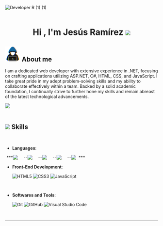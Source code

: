 ![Developer R (1) (1)](https://github.com/jesusd21/jesusd21/assets/83063147/bed1af92-9352-4d2d-8e85-9d7fea4eb1bf)
 <br>
 <br>
<h1 align="center"><b>Hi , I'm Jesús Ramírez </b><img src="https://media.giphy.com/media/hvRJCLFzcasrR4ia7z/giphy.gif" width="35"></h1>
<!--  -->
	
## <picture><img src = "https://github.com/0xAbdulKhalid/0xAbdulKhalid/raw/main/assets/mdImages/about_me.gif" width = 50px></picture> **About me**

<p>I am a dedicated web developer with extensive experience in .NET, focusing on
crafting applications utilizing ASP.NET, C#, HTML, CSS, and JavaScript. I take
great pride in my adept problem-solving skills and my ability to collaborate
effectively within a team. Backed by a solid academic foundation, I continually
strive to further hone my skills and remain abreast of the latest technological
advancements.</p>
<img src="https://user-images.githubusercontent.com/73097560/115834477-dbab4500-a447-11eb-908a-139a6edaec5c.gif"><br><br>

## <img src="https://media2.giphy.com/media/QssGEmpkyEOhBCb7e1/giphy.gif?cid=ecf05e47a0n3gi1bfqntqmob8g9aid1oyj2wr3ds3mg700bl&rid=giphy.gif" width ="25"><b> Skills</b>
<br>

<p align="center">

- **Languages**:
<div style="display: flex; justify-content: flex-start; margin-left: 5px;">
***
    <img src="https://github.com/durgeshsamariya/awesome-github-profile-readme-templates/assets/83063147/8ff49271-1d28-4431-9b06-2906de16ccf5" style="margin-right: 10px;" width="25">
	--
    <img src="https://github.com/durgeshsamariya/awesome-github-profile-readme-templates/assets/83063147/894a2399-6b52-497e-bc43-9c6e60c7a0e0" style="margin-right: 10px;" width="25">
	--
    <img src="https://github.com/durgeshsamariya/awesome-github-profile-readme-templates/assets/83063147/957512b0-2fb6-416c-98c9-7c0a38dfc97c" style="margin-right: 10px;" width="25">
	--
    <img src="https://github.com/durgeshsamariya/awesome-github-profile-readme-templates/assets/83063147/c72f3634-e004-429c-974b-b5cf2d2a04cc" style="margin-right: 10px;" width="25">
	--
    <img src="https://github.com/durgeshsamariya/awesome-github-profile-readme-templates/assets/83063147/36e4ecb5-5c26-4c50-b2f4-a292645f2ae6" width="25">
***
</div>


    
- **Front-End Development**:

   ![HTML5](https://img.shields.io/badge/HTML5%20-%23E34F26.svg?style=for-the-badge&logo=html5&logoColor=white)
   ![CSS3](https://img.shields.io/badge/CSS%20-%231572B6.svg?style=for-the-badge&logo=css3&logoColor=white)
   ![JavaScript](https://img.shields.io/badge/JavaScript%20-%23F7DF1E.svg?style=for-the-badge&logo=javascript&logoColor=black)

<br>

- **Softwares and Tools**:

    ![Git](https://img.shields.io/badge/git-%23F05033.svg?style=for-the-badge&logo=git&logoColor=white)
    ![GitHub](https://img.shields.io/badge/github-%23121011.svg?style=for-the-badge&logo=github&logoColor=white)
    ![Visual Studio Code](https://img.shields.io/badge/Visual%20Studio%20Code-0078d7.svg?style=for-the-badge&logo=visual-studio-code&logoColor=white)

<br>

-----


